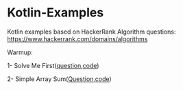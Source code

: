 # Kotlin-Examples
Kotlin examples based on HackerRank Algorithm questions:
https://www.hackerrank.com/domains/algorithms

Warmup:

1- Solve Me First([question](https://www.hackerrank.com/challenges/solve-me-first/problem),[code](https://github.com/alishari/Kotlin-Examples/blob/master/src/warmup/SolveMeFirst.kt))

2- Simple Array Sum([Question](https://www.hackerrank.com/challenges/simple-array-sum/problem),[code](https://github.com/alishari/Kotlin-Examples/blob/master/src/warmup/SimpleArraySum.kt))